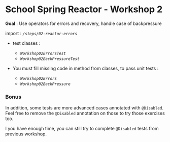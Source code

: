 # School Spring Reactor - Workshop 2

**Goal** : Use operators for errors and recovery, handle case of backpressure

import : _`/steps/02-reactor-errors`_

- test classes :
  - _`Workshop02ErrorsTest`_
  - _`Workshop02BackPressureTest`_

- You must fill missing code in method from classes, to pass unit tests :
  - _`Workshop02Errors`_
  - _`Workshop02BackPressure`_


### Bonus
In addition, some tests are more advanced cases annotated with `@Disabled`.
Feel free to remove the `@Disabled` annotation on those to try those exercises too.

I you have enough time, you can still try to complete `@Disabled` tests from previous workshop.
